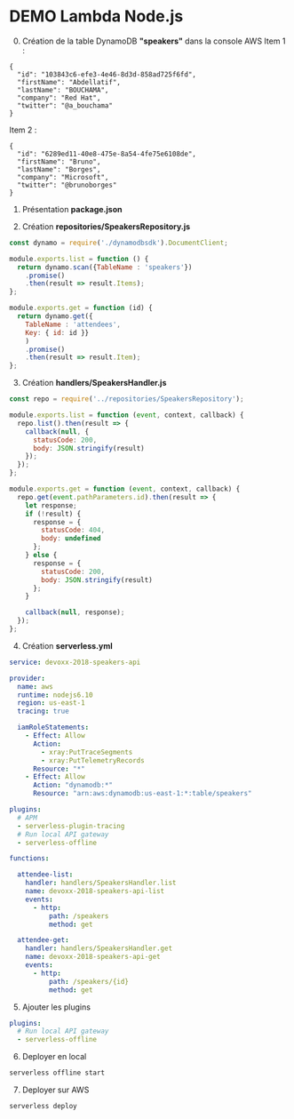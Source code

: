 # DEMO Lambda Node.js

0. Création de la table DynamoDB **"speakers"** dans la console AWS
Item 1 :
```
{
  "id": "103843c6-efe3-4e46-8d3d-858ad725f6fd",
  "firstName": "Abdellatif",
  "lastName": "BOUCHAMA",
  "company": "Red Hat",
  "twitter": "@a_bouchama"
}
```

Item 2 :
```
{
  "id": "6289ed11-40e8-475e-8a54-4fe75e6108de",
  "firstName": "Bruno",
  "lastName": "Borges",
  "company": "Microsoft",
  "twitter": "@brunoborges"
}
```

1. Présentation **package.json**

2. Création **repositories/SpeakersRepository.js**
```javascript
const dynamo = require('./dynamodbsdk').DocumentClient;

module.exports.list = function () {
  return dynamo.scan({TableName : 'speakers'})
    .promise()
    .then(result => result.Items);
};

module.exports.get = function (id) {
  return dynamo.get({
    TableName : 'attendees',
    Key: { id: id }}
    )
    .promise()
    .then(result => result.Item);
};
```

3. Création **handlers/SpeakersHandler.js**
```javascript
const repo = require('../repositories/SpeakersRepository');

module.exports.list = function (event, context, callback) {
  repo.list().then(result => {
    callback(null, {
      statusCode: 200,
      body: JSON.stringify(result)
    });
  });
};

module.exports.get = function (event, context, callback) {
  repo.get(event.pathParameters.id).then(result => {
    let response;
    if (!result) {
      response = {
        statusCode: 404,
        body: undefined
      };
    } else {
      response = {
        statusCode: 200,
        body: JSON.stringify(result)
      };
    }

    callback(null, response);
  });
};
```
4. Création **serverless.yml**
```yaml
service: devoxx-2018-speakers-api

provider:
  name: aws
  runtime: nodejs6.10
  region: us-east-1
  tracing: true

  iamRoleStatements:
    - Effect: Allow
      Action:
        - xray:PutTraceSegments
        - xray:PutTelemetryRecords
      Resource: "*"
    - Effect: Allow
      Action: "dynamodb:*"
      Resource: "arn:aws:dynamodb:us-east-1:*:table/speakers"

plugins:
  # APM
  - serverless-plugin-tracing
  # Run local API gateway
  - serverless-offline

functions:

  attendee-list:
    handler: handlers/SpeakersHandler.list
    name: devoxx-2018-speakers-api-list
    events:
      - http:
          path: /speakers
          method: get

  attendee-get:
    handler: handlers/SpeakersHandler.get
    name: devoxx-2018-speakers-api-get
    events:
      - http:
          path: /speakers/{id}
          method: get

```

5. Ajouter les plugins
```yaml
plugins:
  # Run local API gateway
  - serverless-offline
```

6. Deployer en local
```bash
serverless offline start
```

7. Deployer sur AWS
```bash
serverless deploy
```
